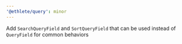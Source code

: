 ```yaml
---
'@ethlete/query': minor
---
```


Add `SearchQueryField` and `SortQueryField` that can be used instead of `QueryField` for common behaviors
